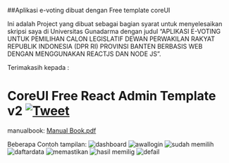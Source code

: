##Aplikasi e-voting dibuat dengan Free template coreUI

Ini adalah Project yang dibuat sebagai bagian syarat untuk menyelesaikan skripsi saya di Universitas Gunadarma dengan judul “APLIKASI E-VOTING UNTUK PEMILIHAN CALON LEGISLATIF DEWAN PERWAKILAN RAKYAT REPUBLIK INDONESIA (DPR RI) PROVINSI BANTEN BERBASIS WEB DENGAN MENGGUNAKAN REACTJS DAN NODE JS”.

Terimakasih kepada : 
# CoreUI Free React Admin Template v2 [![Tweet](https://img.shields.io/twitter/url/http/shields.io.svg?style=social&logo=twitter)](https://twitter.com/intent/tweet?text=CoreUI%20-%20Free%20React%20Admin%20Template%20&url=https://coreui.io/react/&hashtags=bootstrap,admin,template,dashboard,panel,free,angular,react,vue)

manualbook:
[Manual Book.pdf](https://github.com/krisna25/e-votingbackend/files/4741423/Manual.Book.pdf)

Beberapa Contoh tampilan:
![dashboard](https://user-images.githubusercontent.com/39514958/83961069-d4c02600-a8b9-11ea-9ca4-709ed23b3f58.jpg)
![awallogin](https://user-images.githubusercontent.com/39514958/83961140-7e9fb280-a8ba-11ea-8f71-a2f5a2b0a6f8.jpg)
![sudah memilih](https://user-images.githubusercontent.com/39514958/83961141-819aa300-a8ba-11ea-8c5e-49c25273c5eb.jpg)
![daftardata](https://user-images.githubusercontent.com/39514958/83961176-e7872a80-a8ba-11ea-8bba-454e78903cea.jpg)
![memastikan](https://user-images.githubusercontent.com/39514958/83961179-e8b85780-a8ba-11ea-8c04-ac33b737e589.jpg)
![hasil memilig](https://user-images.githubusercontent.com/39514958/83961181-e9e98480-a8ba-11ea-8fad-662eb3da217d.jpg)
![defail](https://user-images.githubusercontent.com/39514958/83961184-ed7d0b80-a8ba-11ea-9201-9c56428ae9c9.jpg)




